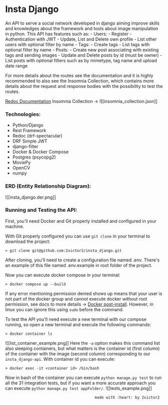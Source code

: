 # Insta Django

An API to serve a social network developed in django aiming improve skills and knowledges about the framework and tools about image manipulation in python. This API has features such as:
	- Users:
		- Register
		- Authentication with JWT
		- Update, List and Delete own profile
		- List other users with optional filter by name
	- Tags:
		- Create tags
		- List tags with optional filter by name
	- Posts:
		- Create new post associating with existing tags and sending images
		- Update and Delete posts by id (must be owner)
		- List posts with optional filters such as by mimetype, tag name and upload date range

For more details about the routes see the documentation and it is highly recommended to also see the Insomnia Collection, which contains more details about the request and response bodies with the possibility to test the routes.

[Redoc Documentation](ec2-15-228-242-73.sa-east-1.compute.amazonaws.com/api/docs/)
Insomnia Collection -> ![[insomnia_collection.json]]

### Technologies:
- Python/Django
- Rest Framework
- Redoc (drf-spectacular)
- DRF Simple JWT
- django-filter
- Docker & Docker Compose
- Postgres (psycopg2)
- MoviePy
- OpenCV
- numpy

### ERD (Entity Relationship Diagram):
![[insta_django.der.png]]

### Running and Testing the API:
First, you'll need Docker and Git properly installed and configured in your machine.

With Git properly configured you can use `git clone`  in your terminal to download the project:
```
> git clone git@github.com:2victor2/insta_django.git 
```
After cloning, you'll need to create a configuration file named .env. There's an example of this file named .env.example in root folder of the project.

Now you can execute docker compose in your terminal:
```
> docker compose up --build
```

If any error mentioning permission denied shows up means that your user is not part of the docker group and cannot execute docker without root permission, see docs to more details -> [Docker post-install](https://docs.docker.com/engine/install/linux-postinstall/). However, in linux you can ignore this using `sudo` before the command.

To test the API you'll need execute a new terminal with our compose running, so open a new terminal and execute the following commands:
```
> docker container ls
```

![[list_container_example.png]]
Here the `-a`  option makes this command list also sleeping containers, but what matters is the container id (first column) of the container with the image (second column) corresponding to our `insta_django-api`. With container id you can execute:
```
> docker exec -it <container id> /bin/bash
```

Now in bash of the container you can execute `python manage.py test` to run all the 31 integration tests, but if you want a more accurate approach you can execute `python manage.py test appFolder/`.
![[tests_example.png]]

											made with :heart: by 2victor2